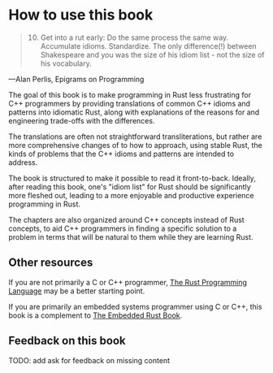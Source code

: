 # How to use this book

> 10. Get into a rut early: Do the same process the same way. Accumulate idioms.
>     Standardize. The only difference(!) between Shakespeare and you was the
>     size of his idiom list - not the size of his vocabulary.

—Alan Perlis, Epigrams on Programming

The goal of this book is to make programming in Rust less frustrating for C++
programmers by providing translations of common C++ idioms and patterns into
idiomatic Rust, along with explanations of the reasons for and engineering
trade-offs with the differences.

The translations are often not straightforward transliterations, but rather are
more comprehensive changes of to how to approach, using stable Rust, the kinds
of problems that the C++ idioms and patterns are intended to address.

The book is structured to make it possible to read it front-to-back. Ideally,
after reading this book, one's "idiom list" for Rust should be significantly
more fleshed out, leading to a more enjoyable and productive experience
programming in Rust.

The chapters are also organized around C++ concepts instead of Rust concepts, to
aid C++ programmers in finding a specific solution to a problem in terms that
will be natural to them while they are learning Rust.

## Other resources

If you are not primarily a C or C++ programmer, [The Rust Programming
Language](https://rust-book.cs.brown.edu/) may be a better starting point.

If you are primarily an embedded systems programmer using C or C++, this book is
a complement to [The Embedded Rust Book](https://docs.rust-embedded.org/book/).

## Feedback on this book

TODO: add ask for feedback on missing content
